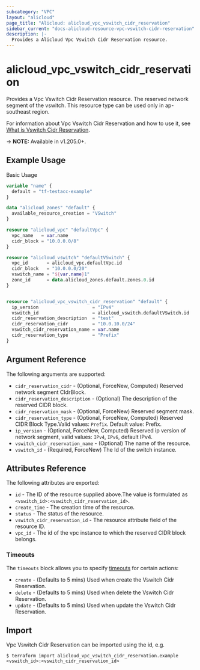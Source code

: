 ```yaml
---
subcategory: "VPC"
layout: "alicloud"
page_title: "Alicloud: alicloud_vpc_vswitch_cidr_reservation"
sidebar_current: "docs-alicloud-resource-vpc-vswitch-cidr-reservation"
description: |-
  Provides a Alicloud Vpc Vswitch Cidr Reservation resource.
---
```


# alicloud_vpc_vswitch_cidr_reservation

Provides a Vpc Vswitch Cidr Reservation resource. The reserved network segment of the vswitch. This resource type can be used only in ap-southeast region.

For information about Vpc Vswitch Cidr Reservation and how to use it, see [What is Vswitch Cidr Reservation](https://www.alibabacloud.com/help/en/virtual-private-cloud/latest/610154).

-> **NOTE:** Available in v1.205.0+.

## Example Usage

Basic Usage

```terraform
variable "name" {
  default = "tf-testacc-example"
}

data "alicloud_zones" "default" {
  available_resource_creation = "VSwitch"
}

resource "alicloud_vpc" "defaultVpc" {
  vpc_name   = var.name
  cidr_block = "10.0.0.0/8"
}

resource "alicloud_vswitch" "defaultVSwitch" {
  vpc_id       = alicloud_vpc.defaultVpc.id
  cidr_block   = "10.0.0.0/20"
  vswitch_name = "${var.name}1"
  zone_id      = data.alicloud_zones.default.zones.0.id
}


resource "alicloud_vpc_vswitch_cidr_reservation" "default" {
  ip_version                    = "IPv4"
  vswitch_id                    = alicloud_vswitch.defaultVSwitch.id
  cidr_reservation_description  = "test"
  cidr_reservation_cidr         = "10.0.10.0/24"
  vswitch_cidr_reservation_name = var.name
  cidr_reservation_type         = "Prefix"
}
```

## Argument Reference

The following arguments are supported:
* `cidr_reservation_cidr` - (Optional, ForceNew, Computed) Reserved network segment CIdrBlock.
* `cidr_reservation_description` - (Optional) The description of the reserved CIDR block.
* `cidr_reservation_mask` - (Optional, ForceNew) Reserved segment mask.
* `cidr_reservation_type` - (Optional, ForceNew, Computed) Reserved CIDR Block Type.Valid values: `Prefix`. Default value: Prefix.
* `ip_version` - (Optional, ForceNew, Computed) Reserved ip version of network segment, valid values: `IPv4`, `IPv6`, default IPv4.
* `vswitch_cidr_reservation_name` - (Optional) The name of the resource.
* `vswitch_id` - (Required, ForceNew) The Id of the switch instance.



## Attributes Reference

The following attributes are exported:
* `id` - The ID of the resource supplied above.The value is formulated as `<vswitch_id>:<vswitch_cidr_reservation_id>`.
* `create_time` - The creation time of the resource.
* `status` - The status of the resource.
* `vswitch_cidr_reservation_id` - The resource attribute field of the resource ID.
* `vpc_id` - The id of the vpc instance to which the reserved CIDR block belongs.

### Timeouts

The `timeouts` block allows you to specify [timeouts](https://www.terraform.io/docs/configuration-0-11/resources.html#timeouts) for certain actions:
* `create` - (Defaults to 5 mins) Used when create the Vswitch Cidr Reservation.
* `delete` - (Defaults to 5 mins) Used when delete the Vswitch Cidr Reservation.
* `update` - (Defaults to 5 mins) Used when update the Vswitch Cidr Reservation.

## Import

Vpc Vswitch Cidr Reservation can be imported using the id, e.g.

```shell
$ terraform import alicloud_vpc_vswitch_cidr_reservation.example <vswitch_id>:<vswitch_cidr_reservation_id>
```